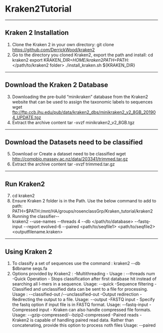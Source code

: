 # Kraken2Tutorial
--------------------------------------------------------
Kraken 2 Installation
--------------------------------------------------------
1. Clone the Kraken 2 in your own directory:
  git clone https://github.com/DerrickWood/kraken2
2. Go to the directory you cloned Kraken2, export the path and install:
	cd kraken2
	export KRAKEN_DIR=${HOME}/kraken2
  PATH=$PATH:</path/to/kraken2 folder>
  ./install_kraken.sh ${KRAKEN_DIR}

--------------------------------------------------------  
Download the Kraken 2 Database
--------------------------------------------------------
3. Downloading the pre-build “minikraken” database from the Kraken2 website that can be used to assign the taxonomic labels to sequences
    wget ftp://ftp.ccb.jhu.edu/pub/data/kraken2_dbs/minikraken2_v2_8GB_201904_UPDATE.tgz
4. Extract the archive content
	  tar -xvzf minikraken2_v2_8GB.tgz
    
--------------------------------------------------------
Download the Datasets need to be classified 
--------------------------------------------------------
5. Download or Create a dataset need to be classified
    wget http://compbio.massey.ac.nz/data/203341/trimmed.tar.gz
6. Extract the archive content
	  tar -xvzf trimmed.tar.gz
    
--------------------------------------------------------
Run Kraken2
--------------------------------------------------------
7. cd kraken2
8. Ensure Kraken 2 folder is in the Path. Use the below command to add to path:   PATH=$PATH:/mnt/HA/groups/rosenclassGrp/Kraken_tutorial/kraken2
9. Running the classifier--                                                                                      
  kraken2 --use-names --threads 4 --db  </path/to/database> --fastq-input --report evolved-6 --paired  <path/to/seqfile1>  <path/to/seqfile2> <outputfilename.kraken>

---------------------------------------------------------
Using Kraken 2 
---------------------------------------------------------
1. To classify a set of sequences use the command :  kraken2 --db $dbname seqs.fa
2. Options provided by Kraken2 :
-Multithreading - 
  Usage : --threads num
-Quick Operation - Stops classification after first database hit instead of searching all l-mers in a sequence. 
  Usage: --quick
-Sequence filtering - Classified and unclassified data can be sent to a file for processing.              
  Usage : --classified-out /--unclassified-out 
-Output redirection - Redirecting the output to a file. 
  Usage: --output <filename>
-FASTQ input - Specify the fastq option if input file is in FASTQ format. 
  Usage: --fastq-input
-Compressed input - Kraken can also handle compressed file formats.                                          
  Usage: --gzip-compressed/--bzip2-compressed
-Paired reads - Kraken2 is capable of handling paired read data. Rather than concatenating, provide this option to process noth files     Usage: --paired </filename1> </filename2>


